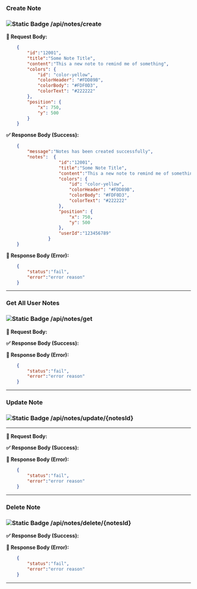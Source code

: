 ### **Create Note**

### ![Static Badge](https://img.shields.io/badge/POST-%23F0E442?style=flat&logoColor=%23111000) /api/notes/create

**📝 Request Body:**

```json
    {
        "id":"12001",
        "title":"Some Note Title",
        "content":"This a new note to remind me of something",
        "colors": {
            "id": "color-yellow",
            "colorHeader": "#FDD89B",
            "colorBody": "#FDF0D3",
            "colorText": "#222222"
        },
        "position": {
            "x": 750,
            "y": 500
        }
    }
```

**✅ Response Body (Success):**

```json
    {
        "message":"Notes has been created successfully",
        "notes":  {
                    "id":"12001",
                    "title":"Some Note Title",
                    "content":"This a new note to remind me of something",
                    "colors": {
                        "id": "color-yellow",
                        "colorHeader": "#FDD89B",
                        "colorBody": "#FDF0D3",
                        "colorText": "#222222"
                    },
                    "position": {
                        "x": 750,
                        "y": 500
                    },
                    "userId":"123456789"
                }
    }
```

**🚫 Response Body (Error):**

```json
    {
        "status":"fail",
        "error":"error reason"
    }
```

--- 

### **Get All User Notes**

### ![Static Badge](https://img.shields.io/badge/GET-%23009E73?style=flat&logoColor=%23111000) /api/notes/get 

**📝 Request Body:**

**✅ Response Body (Success):**

**🚫 Response Body (Error):**

```json
    {
        "status":"fail",
        "error":"error reason"
    }
```


--- 

### **Update Note**

### ![Static Badge](https://img.shields.io/badge/PUT-%23785EF0?style=flat-square&logoColor=%23111000) /api/notes/update/{notesId}

--- 

**📝 Request Body:**

**✅ Response Body (Success):**

**🚫 Response Body (Error):**

```json
    {
        "status":"fail",
        "error":"error reason"
    }
```


---

### **Delete Note**

###  ![Static Badge](https://img.shields.io/badge/DELETE-%23CE0E2B?style=flat&logoColor=%23111000) /api/notes/delete/{notesId}

**✅ Response Body (Success):**

**🚫 Response Body (Error):**

```json
    {
        "status":"fail",
        "error":"error reason"
    }
```


---